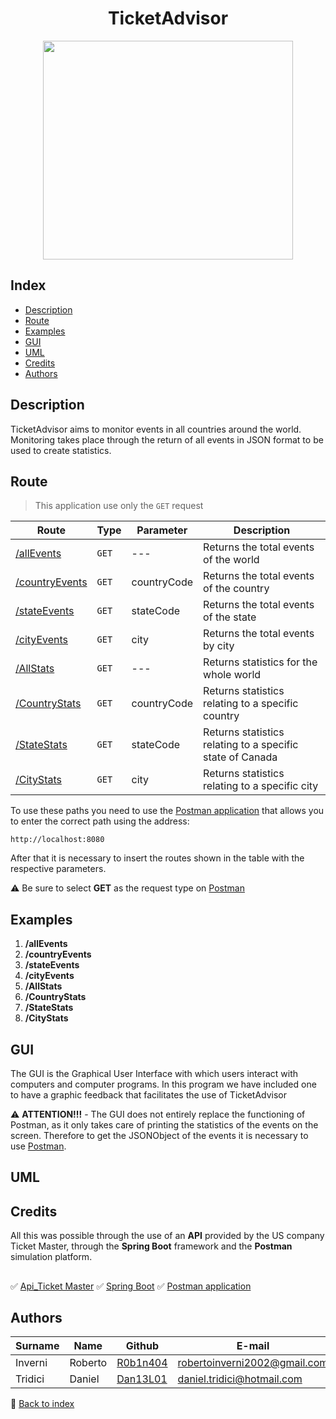 <h1 align="center"> TicketAdvisor </h1>

<p align="center">
  <img src="https://user-images.githubusercontent.com/91560500/158594779-6c675e9d-6ef6-4a41-98b3-f1b09ee1b8d8.png" width="400px" height="350px"/></p>
 
<a name="back-to-index"></a>
## Index
* [Description](#description)
* [Route](#route)
* [Examples](#examples)
* [GUI](#gui)
* [UML](#uml)
* [Credits](#credits)
* [Authors](#authors)


## **Description**
TicketAdvisor aims to monitor events in all countries around the world. Monitoring takes place through the return of all events in JSON format to be used to create statistics. 

## **Route**
> This application use only the `GET` request

Route | Type | Parameter | Description
---- | ---- | ---- | ---- 
[/allEvents](#1) | ` GET ` | --- | Returns the total events of the world
[/countryEvents](#2) | ` GET ` | countryCode | Returns the total events of the country
[/stateEvents](#3) | ` GET ` | stateCode | Returns the total events of the state
[/cityEvents](#4) | ` GET ` | city | Returns the total events by city
[/AllStats](#5) | ` GET ` | --- | Returns statistics for the whole world 
[/CountryStats](#6) | ` GET ` | countryCode | Returns statistics relating to a specific country
[/StateStats](#7) | ` GET ` | stateCode | Returns statistics relating to a specific state of Canada
[/CityStats](#8) | ` GET ` | city | Returns statistics relating to a specific city

To use these paths you need to use the [Postman application](https://www.postman.com/) that allows you to enter the correct path using the address:
```
http://localhost:8080
```

After that it is necessary to insert the routes shown in the table with the respective parameters.

⚠️ Be sure to select **GET** as the request type on [Postman](https://www.postman.com/)

## **Examples**
<a name="1"></a>
1.   **/allEvents**
<a name="2"></a>
2.   **/countryEvents**
<a name="3"></a>
3.   **/stateEvents**
<a name="4"></a>
4.   **/cityEvents**
<a name="5"></a>
5.   **/AllStats**
<a name="6"></a>
6.   **/CountryStats**
<a name="7"></a>
7.   **/StateStats**
<a name="8"></a>
8.   **/CityStats**

## **GUI**
The GUI is the Graphical User Interface with which users interact with computers and computer programs. In this program we have included one to have a graphic feedback that facilitates the use of TicketAdvisor

⚠️ **ATTENTION!!!** - The GUI does not entirely replace the functioning of Postman, as it only takes care of printing the statistics of the events on the screen. Therefore to get the JSONObject of the events it is necessary to use [Postman](https://www.postman.com/).


## **UML**

## **Credits**
All this was possible through the use of an **API** provided by the US company Ticket Master, through the **Spring Boot** framework and the **Postman** simulation platform.

##
:white_check_mark: [Api_Ticket Master](https://developer.ticketmaster.com/products-and-docs/apis/discovery-api/v2/#search-events-v2)
:white_check_mark: [Spring Boot](https://start.spring.io/)
:white_check_mark: [Postman application](https://www.postman.com/)

## **Authors**
Surname | Name | Github | E-mail
--- | --- | --- | ---
Inverni | Roberto | [R0b1n404](https://github.com/R0b1n404?tab=repositories) | robertoinverni2002@gmail.com
Tridici | Daniel | [Dan13L01](https://github.com/Dan13L01?tab=repositories) | daniel.tridici@hotmail.com

📑 [Back to index](#back-to-index)
